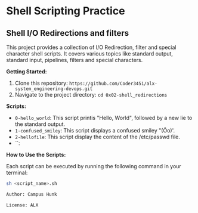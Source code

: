 # Shell Scripting Practice

## Shell I/O Redirections and filters

This project provides a collection of I/O Redirection, filter and special character shell scripts. It covers various topics like standard output, standard input, pipelines, filters  and special characters.

**Getting Started:**

1. Clone this repository: `https://github.com/Coder3451/alx-system_engineering-devops.git`
2. Navigate to the project directory: `cd 0x02-shell_redirections`

**Scripts:**

* `0-hello_world`: This script printis "Hello, World", followed by a new lie to the standard output.
* `1-confused_smiley`: This script displays a confused smiley "(Ôo)'.
* `2-hellofile`: This script display the content of the /etc/passwd file.
* ``:

**How to Use the Scripts:**

Each script can be executed by running the following command in your terminal:

```bash
sh <script_name>.sh

Author: Campus Hunk

License: ALX
